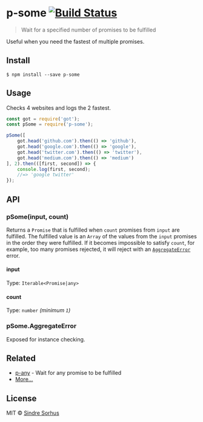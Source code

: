 # p-some [![Build Status](https://travis-ci.org/sindresorhus/p-some.svg?branch=master)](https://travis-ci.org/sindresorhus/p-some)

> Wait for a specified number of promises to be fulfilled

Useful when you need the fastest of multiple promises.


## Install

```
$ npm install --save p-some
```


## Usage

Checks 4 websites and logs the 2 fastest.

```js
const got = require('got');
const pSome = require('p-some');

pSome([
	got.head('github.com').then(() => 'github'),
	got.head('google.com').then(() => 'google'),
	got.head('twitter.com').then(() => 'twitter'),
	got.head('medium.com').then(() => 'medium')
], 2).then(([first, second]) => {
	console.log(first, second);
	//=> 'google twitter'
});
```


## API

### pSome(input, count)

Returns a `Promise` that is fulfilled when `count` promises from `input` are fulfilled. The fulfilled value is an `Array` of the values from the `input` promises in the order they were fulfilled. If it becomes impossible to satisfy `count`, for example, too many promises rejected, it will reject with an [`AggregateError`](https://github.com/sindresorhus/aggregate-error) error.

#### input

Type: `Iterable<Promise|any>`

#### count

Type: `number` *(minimum `1`)*

### pSome.AggregateError

Exposed for instance checking.


## Related

- [p-any](https://github.com/sindresorhus/p-any) - Wait for any promise to be fulfilled
- [More…](https://github.com/sindresorhus/promise-fun)


## License

MIT © [Sindre Sorhus](https://sindresorhus.com)
